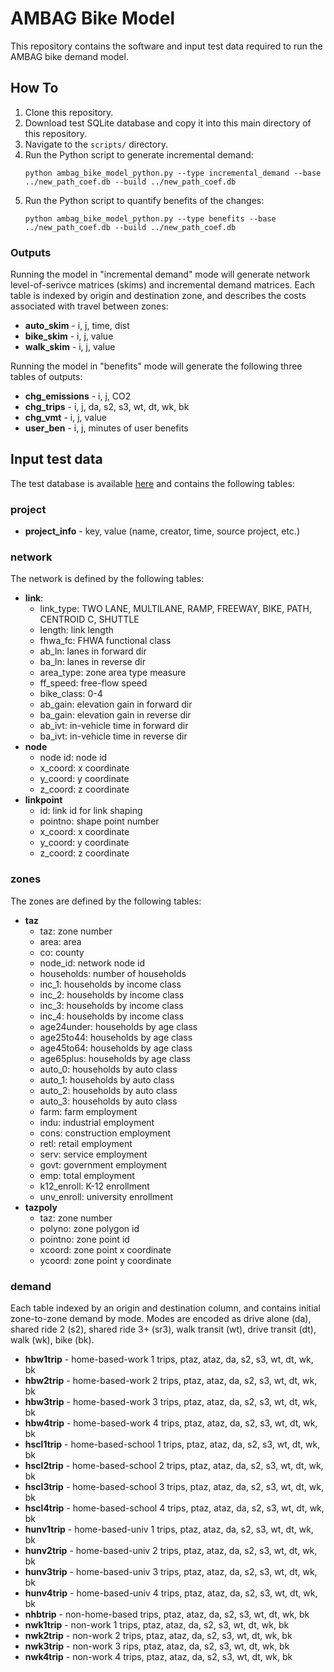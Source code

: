# AMBAG Bike Model
This repository contains the software and input test data required to run the AMBAG bike demand model.

## How To
1. Clone this repository.
2. Download test SQLite database and copy it into this main directory of this repository.
3. Navigate to the `scripts/` directory.
4. Run the Python script to generate incremental demand:
   ```
   python ambag_bike_model_python.py --type incremental_demand --base ../new_path_coef.db --build ../new_path_coef.db
   ```
5. Run the Python script to quantify benefits of the changes:
   ```
   python ambag_bike_model_python.py --type benefits --base ../new_path_coef.db --build ../new_path_coef.db
   ```

### Outputs

Running the model in "incremental demand" mode will generate network level-of-serivce matrices (skims) and incremental demand matrices.  Each table is indexed by origin and destination zone, and describes the costs associated with travel between zones:
- **auto_skim** - i, j, time, dist
- **bike_skim** - i, j, value
- **walk_skim** - i, j, value

Running the model in "benefits" mode will generate the following three tables of outputs:
- **chg_emissions** - i, j, CO2
- **chg_trips** - i, j, da, s2, s3, wt, dt, wk, bk
- **chg_vmt** - i, j, value
- **user_ben** - i, j, minutes of user benefits

## Input test data
The test database is available [here](https://resourcesystemsgroupinc-my.sharepoint.com/:u:/g/personal/ben_stabler_rsginc_com1/EftgpjU25WxKvET6Tmy39tkBRGJZmSeqlyblvzauJ2Iv0w?e=Tfl2nf) and contains the following tables:

### project
- **project_info** - key, value (name, creator, time, source project, etc.)

### network
The network is defined by the following tables:
- **link**:
   - link_type: TWO LANE, MULTILANE, RAMP, FREEWAY, BIKE, PATH, CENTROID C, SHUTTLE
   - length: link length
   - fhwa_fc: FHWA functional class
   - ab_ln: lanes in forward dir
   - ba_ln: lanes in reverse dir
   - area_type: zone area type measure
   - ff_speed: free-flow speed
   - bike_class: 0-4
   - ab_gain: elevation gain in forward dir
   - ba_gain: elevation gain in reverse dir
   - ab_ivt: in-vehicle time in forward dir
   - ba_ivt: in-vehicle time in reverse dir
- **node**
   - node id: node id
   - x_coord: x coordinate
   - y_coord: y coordinate
   - z_coord: z coordinate
- **linkpoint**
   - id: link id for link shaping
   - pointno: shape point number
   - x_coord: x coordinate
   - y_coord: y coordinate
   - z_coord: z coordinate
   
### zones
The zones are defined by the following tables:
- **taz**
   - taz: zone number
   - area: area
   - co: county
   - node_id: network node id
   - households: number of households
   - inc_1: households by income class
   - inc_2: households by income class
   - inc_3: households by income class
   - inc_4: households by income class
   - age24under: households by age class
   - age25to44: households by age class
   - age45to64: households by age class
   - age65plus: households by age class
   - auto_0: households by auto class
   - auto_1: households by auto class
   - auto_2: households by auto class
   - auto_3: households by auto class
   - farm: farm employment 
   - indu: industrial employment
   - cons: construction employment
   - retl: retail employment
   - serv: service employment
   - govt: government employment
   - emp: total employment
   - k12_enroll: K-12 enrollment
   - unv_enroll: university enrollment
- **tazpoly**
   - taz: zone number
   - polyno: zone polygon id
   - pointno: zone point id
   - xcoord: zone point x coordinate
   - ycoord: zone point y coordinate
   
### demand
Each table indexed by an origin and destination column, and contains initial zone-to-zone demand by mode. Modes are encoded as drive alone (da), shared ride 2 (s2), shared ride 3+ (sr3), walk transit (wt), drive transit (dt), walk (wk), bike (bk).
- **hbw1trip** - home-based-work 1 trips, ptaz, ataz, da, s2, s3, wt, dt, wk, bk
- **hbw2trip** - home-based-work 2 trips, ptaz, ataz, da, s2, s3, wt, dt, wk, bk
- **hbw3trip** - home-based-work 3 trips, ptaz, ataz, da, s2, s3, wt, dt, wk, bk
- **hbw4trip** - home-based-work 4 trips, ptaz, ataz, da, s2, s3, wt, dt, wk, bk
- **hscl1trip** - home-based-school 1 trips, ptaz, ataz, da, s2, s3, wt, dt, wk, bk
- **hscl2trip** - home-based-school 2 trips, ptaz, ataz, da, s2, s3, wt, dt, wk, bk
- **hscl3trip** - home-based-school 3 trips, ptaz, ataz, da, s2, s3, wt, dt, wk, bk
- **hscl4trip** - home-based-school 4 trips, ptaz, ataz, da, s2, s3, wt, dt, wk, bk   
- **hunv1trip** - home-based-univ 1 trips, ptaz, ataz, da, s2, s3, wt, dt, wk, bk     
- **hunv2trip** - home-based-univ 2 trips, ptaz, ataz, da, s2, s3, wt, dt, wk, bk
- **hunv3trip** - home-based-univ 3 trips, ptaz, ataz, da, s2, s3, wt, dt, wk, bk
- **hunv4trip** - home-based-univ 4 trips, ptaz, ataz, da, s2, s3, wt, dt, wk, bk
- **nhbtrip** - non-home-based trips, ptaz, ataz, da, s2, s3, wt, dt, wk, bk
- **nwk1trip** - non-work 1 trips, ptaz, ataz, da, s2, s3, wt, dt, wk, bk
- **nwk2trip** - non-work 2 trips, ptaz, ataz, da, s2, s3, wt, dt, wk, bk
- **nwk3trip** - non-work 3 rips, ptaz, ataz, da, s2, s3, wt, dt, wk, bk
- **nwk4trip** - non-work 4 trips, ptaz, ataz, da, s2, s3, wt, dt, wk, bk
